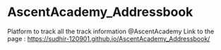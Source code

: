 # AscentAcademy_Addressbook
Platform to track all the track information  @AscentAcademy
Link to the page : https://sudhir-120901.github.io/AscentAcademy_Addressbook/
